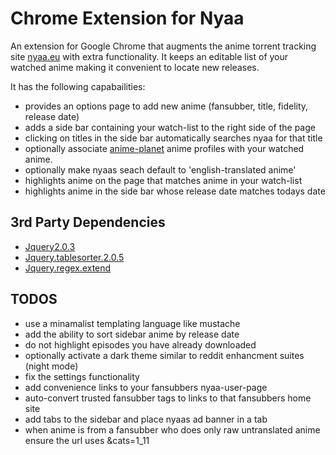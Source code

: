 # Chrome Extension for Nyaa

An extension for Google Chrome that augments the anime torrent tracking site [nyaa.eu](http://nyaa.eu) with extra functionality. It keeps an editable list of your watched anime making it convenient to locate new releases. 

It has the following capabailities:

- provides an options page to add new anime (fansubber, title, fidelity, release date)
- adds a side bar containing your watch-list to the right side of the page
- clicking on titles in the side bar automatically searches nyaa for that title 
- optionally associate [anime-planet](http://www.anime-planet.com/) anime profiles with your watched anime.
- optionally make nyaas seach default to 'english-translated anime' 
- highlights anime on the page that matches anime in your watch-list
- highlights anime in the side bar whose release date matches todays date

## 3rd Party Dependencies
- [Jquery2.0.3](http://jquery.com/)
- [Jquery.tablesorter.2.0.5](http://tablesorter.com/docs/)
- [Jquery.regex.extend](https://gist.github.com/Mottie/461488)

## TODOS
- use a minamalist templating language like mustache
- add the ability to sort sidebar anime by release date
- do not highlight episodes you have already downloaded
- optionally activate a dark theme similar to reddit enhancment suites (night mode)
- fix the settings functionality
- add convenience links to your fansubbers nyaa-user-page
- auto-convert trusted fansubber tags to links to that fansubbers home site 
- add tabs to the sidebar and place nyaas ad banner in a tab
- when anime is from a fansubber who does only raw untranslated anime ensure the url uses &cats=1_11
